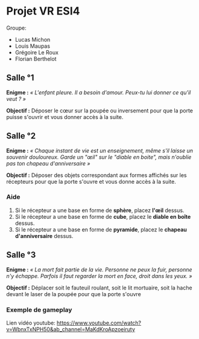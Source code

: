 # Projet VR ESI4

Groupe: 
- Lucas Michon
- Louis Maupas
- Grégoire Le Roux
- Florian Berthelot

## Salle °1
**Enigme :** *« L'enfant pleure. Il a besoin d'amour. Peux-tu lui donner ce qu'il veut ? »*

**Objectif :** Déposer le cœur sur la poupée ou inversement pour que la porte puisse s'ouvrir et vous donner accès à la suite.

## Salle °2


**Enigme :** *« Chaque instant de vie est un enseignement, même s'il laisse un souvenir douloureux. Garde un "œil" sur le "diable en boite", mais n'oublie pas ton chapeau d'anniversaire »*

**Objectif :** Déposer des objets correspondant aux formes affichés sur les récepteurs pour que la porte s'ouvre et vous donne accès à la suite.

 

### Aide

1. Si le récepteur a une base en forme de **sphère**, placez **l'œil** dessus.
2. Si le récepteur a une base en forme de **cube**, placez le **diable en boîte** dessus.
3. Si le récepteur a une base en forme de **pyramide**, placez le **chapeau d'anniversaire** dessus.

 

## Salle °3
**Enigme :** *« La mort fait partie de la vie. Personne ne peux la fuir, personne n'y échappe. Parfois il faut regarder la mort en face, droit dans les yeux. »*

 

**Objectif :** Déplacer soit le fauteuil roulant, soit le lit mortuaire, soit la hache devant le laser de la poupée pour que la porte s'ouvre


### Exemple de gameplay
Lien vidéo youtube: https://www.youtube.com/watch?v=WbnxTxNPH50&ab_channel=MaKdKroApzoeiruty